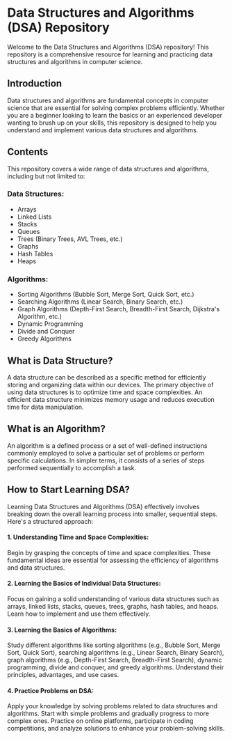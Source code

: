 # Data Structures and Algorithms (DSA) Repository
Welcome to the Data Structures and Algorithms (DSA) repository! This repository is a comprehensive resource for learning and practicing data structures and algorithms in computer science.
## Introduction
Data structures and algorithms are fundamental concepts in computer science that are essential for solving complex problems efficiently. Whether you are a beginner looking to learn the basics or an experienced developer wanting to brush up on your skills, this repository is designed to help you understand and implement various data structures and algorithms.
## Contents
This repository covers a wide range of data structures and algorithms, including but not limited to:

### Data Structures:
- Arrays
- Linked Lists
- Stacks
- Queues
- Trees (Binary Trees, AVL Trees, etc.)
- Graphs
- Hash Tables
- Heaps

### Algorithms:

- Sorting Algorithms (Bubble Sort, Merge Sort, Quick Sort, etc.)
- Searching Algorithms (Linear Search, Binary Search, etc.)
- Graph Algorithms (Depth-First Search, Breadth-First Search, Dijkstra's Algorithm, etc.)
- Dynamic Programming
- Divide and Conquer
- Greedy Algorithms



## What is Data Structure?
A data structure can be described as a specific method for efficiently storing and organizing data within our devices. The primary objective of using data structures is to optimize time and space complexities. An efficient data structure minimizes memory usage and reduces execution time for data manipulation.

## What is an Algorithm?
An algorithm is a defined process or a set of well-defined instructions commonly employed to solve a particular set of problems or perform specific calculations. In simpler terms, it consists of a series of steps performed sequentially to accomplish a task.

## How to Start Learning DSA?
Learning Data Structures and Algorithms (DSA) effectively involves breaking down the overall learning process into smaller, sequential steps. Here's a structured approach:

#### 1. Understanding Time and Space Complexities:
Begin by grasping the concepts of time and space complexities. These fundamental ideas are essential for assessing the efficiency of algorithms and data structures.

#### 2. Learning the Basics of Individual Data Structures: 
Focus on gaining a solid understanding of various data structures such as arrays, linked lists, stacks, queues, trees, graphs, hash tables, and heaps. Learn how to implement and use them effectively.

#### 3. Learning the Basics of Algorithms: 
Study different algorithms like sorting algorithms (e.g., Bubble Sort, Merge Sort, Quick Sort), searching algorithms (e.g., Linear Search, Binary Search), graph algorithms (e.g., Depth-First Search, Breadth-First Search), dynamic programming, divide and conquer, and greedy algorithms. Understand their principles, advantages, and use cases.

#### 4. Practice Problems on DSA: 
Apply your knowledge by solving problems related to data structures and algorithms. Start with simple problems and gradually progress to more complex ones. Practice on online platforms, participate in coding competitions, and analyze solutions to enhance your problem-solving skills.
